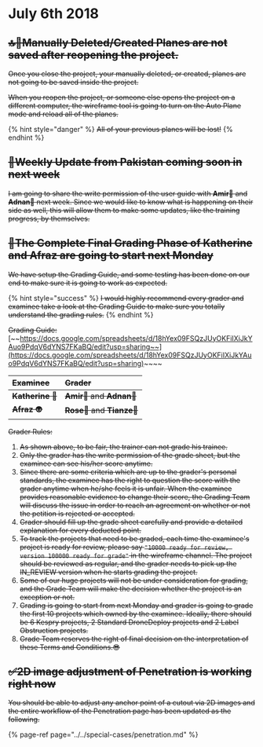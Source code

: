 # July 6th 2018

## ~~🔝🚫Manually Deleted/Created Planes are not saved after reopening the project.~~

~~Once you close the project, your manually deleted, or created, planes are not going to be saved inside the project.~~

~~When you reopen the project, or someone else opens the project on a different computer, the wireframe tool is going to turn on the Auto Plane mode and reload all of the planes.~~

{% hint style="danger" %}
~~All of your previous planes will be lost!~~
{% endhint %}

## ~~📢Weekly Update from Pakistan coming soon in next week~~

~~I am going to share the write permission of the user guide with **Amir**🧔 and **Adnan**👨‍ next week. Since we would like to know what is happening on their side as well, this will allow them to make some updates, like the training progress, by themselves.~~

## ~~💯The Complete Final Grading Phase of Katherine and Afraz are going to start next Monday~~

~~We have setup the Grading Guide, and some testing has been done on our end to make sure it is going to work as expected.~~

{% hint style="success" %}
~~I would highly recommend every grader and examinee take a look at the Grading Guide to make sure you totally understand the grading rules.~~
{% endhint %}

~~Grading Guide:~~ [~~https://docs.google.com/spreadsheets/d/18hYex09FSQzJUyOKFiIXiJkYAuo9PdqV6dYNS7FKaBQ/edit?usp=sharing~~](https://docs.google.com/spreadsheets/d/18hYex09FSQzJUyOKFiIXiJkYAuo9PdqV6dYNS7FKaBQ/edit?usp=sharing)~~~~

| ~~Examinee~~ | ~~Grader~~ |
| :--- | :--- |
| ~~**Katherine**  👧~~ | ~~**Amir**🧔 and **Adnan**👨‍~~ |
| ~~**Afraz** 👽~~ | ~~**Rose**👩 and **Tianze**🧑~~ |

~~Grader Rules:~~

1. ~~As shown above, to be fair, the trainer can not grade his trainee.~~
2. ~~Only the grader has the write permission of the grade sheet, but the examinee can see his/her score anytime.~~
3. ~~Since there are some criteria which are up to the grader's personal standards, the examinee has the right to question the score with the grader anytime when he/she feels it is unfair. When the examinee provides reasonable evidence to change their score, the Grading Team will discuss the issue in order to reach an agreement on whether or not the petition is rejected or accepted.~~
4. ~~Grader should fill up the grade sheet carefully and provide a detailed explanation for every deducted point.~~
5. ~~To track the projects that need to be graded, each time the examinee's project is ready for review, please say `"10000 ready for review, version 100000 ready for grade"` in the wireframe channel. The project should be reviewed as regular, and the grader needs to pick up the IN\_REVIEW version when he starts grading the project.~~
6. ~~Some of our huge projects will not be under consideration for grading, and the Grade Team will make the decision whether the project is an exception or not.~~
7. ~~Grading is going to start from next Monday and grader is going to grade the first 10 projects which owned by the examinee. Ideally, there should be 6 Kespry projects, 2 Standard DroneDeploy projects and 2 Label Obstruction projects.~~
8. ~~Grade Team reserves the right of final decision on the interpretation of these Terms and Conditions.😎~~

## ~~✅2D image adjustment of Penetration is working right now~~

~~You should be able to adjust any anchor point of a cutout via 2D images and the entire workflow of the Penetration page has been updated as the following.~~

{% page-ref page="../../special-cases/penetration.md" %}

